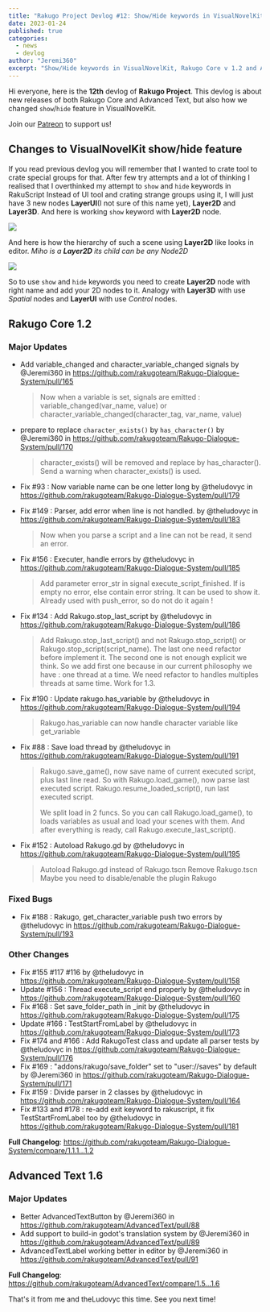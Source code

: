 ```yaml
---
title: "Rakugo Project Devlog #12: Show/Hide keywords in VisualNovelKit, Rakugo Core v 1.2 and Advanced Text v 1.6"
date: 2023-01-24
published: true
categories:
  - news
  - devlog
author: "Jeremi360"
excerpt: "Show/Hide keywords in VisualNovelKit, Rakugo Core v 1.2 and Advanced Text v 1.6"
---
```


Hi everyone, here is the **12th** devlog of **Rakugo Project**.
This devlog is about new releases of both Rakugo Core and Advanced Text, 
but also how we changed `show`/`hide` feature in VisualNovelKit.

Join our [Patreon](https://www.patreon.com/rakguoteam) to support us!

## Changes to VisualNovelKit show/hide feature

If you read previous devlog you will remember that I wanted to crate tool to crate special groups for that.
After few try attempts and a lot of thinking I realised that I overthinked my attempt to `show` and `hide` keywords in RakuScript
Instead of UI tool and crating strange groups using it, I will just have 3 new nodes **LayerUI**(I not sure of this name yet), **Layer2D** and **Layer3D**.
And here is working `show` keyword with **Layer2D** node.

![](/images/devlog/12/show.png)

And here is how the hierarchy of such a scene using **Layer2D** like looks in editor.
*Miho is a **Layer2D** its child can be any Node2D*

![](/images/devlog/12/layers_hierarchy.png)

So to use `show` and `hide` keywords you need to create **Layer2D**  node with right name and add your 2D nodes to it.
Analogy with **Layer3D** with use *Spatial* nodes and **LayerUI** with use *Control* nodes.

## Rakugo Core 1.2

### Major Updates

* Add variable_changed and character_variable_changed signals by @Jeremi360 in https://github.com/rakugoteam/Rakugo-Dialogue-System/pull/165
  
  > Now when a variable is set, signals are emitted :
  > variable_changed(var_name, value) or
  > character_variable_changed(character_tag, var_name, value)

* prepare to replace `character_exists()` by `has_character()` by @Jeremi360 in https://github.com/rakugoteam/Rakugo-Dialogue-System/pull/170
  
  > character_exists() will be removed and replace by has_character(). Send a warning when character_exists() is used.

* Fix #93 : Now variable name can be one letter long by @theludovyc in https://github.com/rakugoteam/Rakugo-Dialogue-System/pull/179

* Fix #149 : Parser, add error when line is not handled. by @theludovyc in https://github.com/rakugoteam/Rakugo-Dialogue-System/pull/183
  
  > Now when you parse a script and a line can not be read, it send an error.

* Fix #156 : Executer, handle errors by @theludovyc in https://github.com/rakugoteam/Rakugo-Dialogue-System/pull/185
  
  > Add parameter error_str in signal execute_script_finished. If is empty no error, else contain error string. It can be used to show it. Already used with push_error, so do not do it again !

* Fix #134 : Add Rakugo.stop_last_script by @theludovyc in https://github.com/rakugoteam/Rakugo-Dialogue-System/pull/186
  
  > Add Rakugo.stop_last_script() and not Rakugo.stop_script() or Rakugo.stop_script(script_name).
  > The last one need refactor before implement it. The second one is not enough explicit we think.
  > So we add first one because in our current philosophy we have : one thread at a time.
  > We need refactor to handles multiples threads at same time. Work for 1.3.

* Fix #190 : Update rakugo.has_variable by @theludovyc in https://github.com/rakugoteam/Rakugo-Dialogue-System/pull/194
  
  > Rakugo.has_variable can now handle character variable like get_variable

* Fix #88 : Save load thread by @theludovyc in https://github.com/rakugoteam/Rakugo-Dialogue-System/pull/191
  
  > Rakugo.save_game(), now save name of current executed script, plus last line read. So with
  > Rakugo.load_game(), now parse last executed script.
  > Rakugo.resume_loaded_script(), run last executed script.
  > 
  > We split load in 2 funcs. So you can call Rakugo.load_game(), to loads variables as usual and load your scenes with them. And after everything is ready, call Rakugo.execute_last_script().

* Fix #152 : Autoload Rakugo.gd by @theludovyc in https://github.com/rakugoteam/Rakugo-Dialogue-System/pull/195
  
  > Autoload Rakugo.gd instead of Rakugo.tscn
  > Remove Rakugo.tscn
  > Maybe you need to disable/enable the plugin Rakugo

### Fixed Bugs

* Fix #188 : Rakugo, get_character_variable push two errors by @theludovyc in https://github.com/rakugoteam/Rakugo-Dialogue-System/pull/193

### Other Changes

* Fix #155 #117 #116 by @theludovyc in https://github.com/rakugoteam/Rakugo-Dialogue-System/pull/158
* Update #156 : Thread execute_script end properly by @theludovyc in https://github.com/rakugoteam/Rakugo-Dialogue-System/pull/160
* Fix #168 : Set save_folder_path in _init by @theludovyc in https://github.com/rakugoteam/Rakugo-Dialogue-System/pull/175
* Update #166 : TestStartFromLabel by @theludovyc in https://github.com/rakugoteam/Rakugo-Dialogue-System/pull/173
* Fix #174 and #166 : Add RakugoTest class and update all parser tests by @theludovyc in https://github.com/rakugoteam/Rakugo-Dialogue-System/pull/176
* Fix #169 : "addons/rakugo/save_folder" set to "user://saves" by default by @Jeremi360 in https://github.com/rakugoteam/Rakugo-Dialogue-System/pull/171
* Fix #159 : Divide parser in 2 classes by @theludovyc in https://github.com/rakugoteam/Rakugo-Dialogue-System/pull/164
* Fix #133 and #178 : re-add exit keyword to rakuscript, it fix TestStartFromLabel too by @theludovyc in https://github.com/rakugoteam/Rakugo-Dialogue-System/pull/181

**Full Changelog**: https://github.com/rakugoteam/Rakugo-Dialogue-System/compare/1.1.1...1.2

## Advanced Text 1.6

### Major Updates
* Better AdvancedTextButton by @Jeremi360 in https://github.com/rakugoteam/AdvancedText/pull/88
* Add support to  build-in godot's translation system by @Jeremi360 in https://github.com/rakugoteam/AdvancedText/pull/89
* AdvancedTextLabel working better in editor by @Jeremi360 in https://github.com/rakugoteam/AdvancedText/pull/91

**Full Changelog**: https://github.com/rakugoteam/AdvancedText/compare/1.5...1.6


That's it from me and theLudovyc this time. See you next time!
